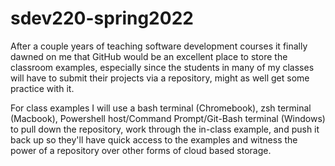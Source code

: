 # sdev220-spring2022
After a couple years of teaching software development courses it finally dawned on me that GitHub would be an excellent place to store the classroom examples, especially since the students in many of my classes will have to submit their projects via a repository, might as well get some practice with it. 

For class examples I will use a bash terminal (Chromebook), zsh terminal (Macbook), Powershell host/Command Prompt/Git-Bash terminal (Windows) to pull down the repository, work through the in-class example, and push it back up so they'll have quick access to the examples and witness the power of a repository over other forms of cloud based storage.

